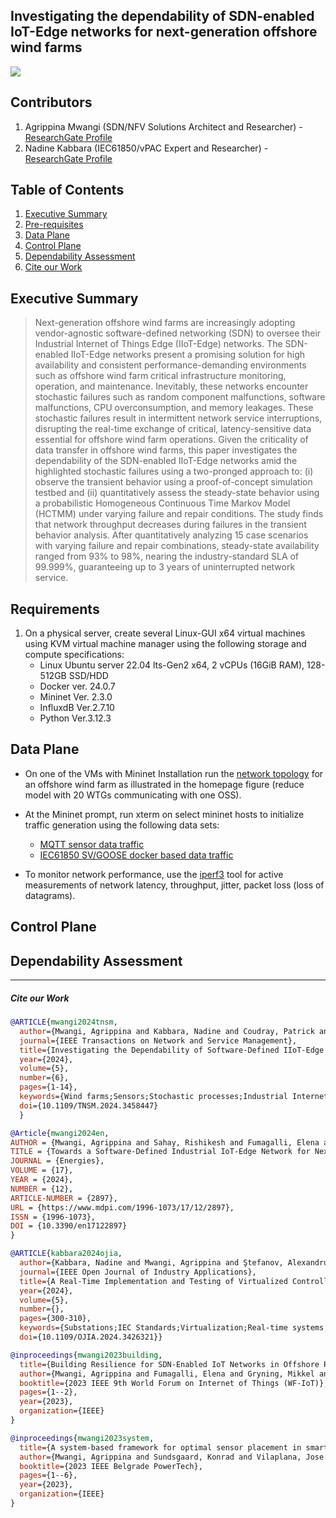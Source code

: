 

## Investigating the dependability of SDN-enabled IoT-Edge networks for next-generation offshore wind farms


<img src="https://github.com/PinaPhD/JP2/blob/main/FrontPage.png" >



## Contributors

1. Agrippina Mwangi (SDN/NFV Solutions Architect and Researcher) - [ResearchGate Profile](https://www.researchgate.net/profile/Agrippina-Mwangi)
2. Nadine Kabbara (IEC61850/vPAC Expert and Researcher) - [ResearchGate Profile](https://www.researchgate.net/profile/Nadine-Kabbara)


## Table of Contents
1. [Executive Summary](#executive-summary)
2. [Pre-requisites](#requirements)
3. [Data Plane](#data-plane)
4. [Control Plane](#control-plane)
5. [Dependability Assessment](#Dependability-Assessment)
6. [Cite our Work](#cite-our-work)



## Executive Summary
> Next-generation offshore wind farms are increasingly adopting vendor-agnostic software-defined networking (SDN) to oversee their Industrial Internet of Things Edge (IIoT-Edge) networks. The SDN-enabled IIoT-Edge networks present a promising solution for high availability and consistent performance-demanding environments such as offshore wind farm critical infrastructure monitoring, operation, and maintenance. Inevitably, these networks encounter stochastic failures such as random component malfunctions, software malfunctions, CPU overconsumption, and memory leakages. These stochastic failures result in intermittent network service interruptions, disrupting the real-time exchange of critical, latency-sensitive data essential for offshore wind farm operations. Given the criticality of data transfer in offshore wind farms, this paper investigates the dependability of the SDN-enabled IIoT-Edge networks amid the highlighted stochastic failures using a two-pronged approach to: (i) observe the transient behavior using a proof-of-concept simulation testbed and (ii) quantitatively assess the steady-state behavior using a probabilistic Homogeneous Continuous Time Markov Model (HCTMM) under varying failure and repair conditions. The study finds that network throughput decreases during failures in the transient behavior analysis. After quantitatively analyzing 15 case scenarios with varying failure and repair combinations, steady-state availability ranged from 93% to 98%, nearing the industry-standard SLA of 99.999%, guaranteeing up to 3 years of uninterrupted network service.



## Requirements

1. On a physical server, create several Linux-GUI x64 virtual machines using KVM virtual machine manager using the following storage and compute specifications:
    - Linux Ubuntu server 22.04 lts-Gen2 x64, 2 vCPUs (16GiB RAM), 128-512GB SSD/HDD
    - Docker ver. 24.0.7
    - Mininet Ver. 2.3.0
    - InfluxdB Ver.2.7.10
    - Python Ver.3.12.3

    

## Data Plane
- On one of the VMs with Mininet Installation run the [network topology](https://github.com/PinaPhD/JP2/blob/main/Dependability_Assessment/Topology/network_topology.py) for an offshore wind farm as illustrated in the homepage figure (reduce model with 20 WTGs communicating with one OSS).
- At the Mininet prompt, run xterm on select mininet hosts to initialize traffic generation using the following data sets:
    - [MQTT sensor data traffic](https://github.com/PinaPhD/A-threshold-triggered-DQN-self-healing-framework/tree/main/DataPlane/IIoT_ECP_Socket)
    - [IEC61850 SV/GOOSE docker based data traffic](https://github.com/PinaPhD/JP2/tree/main/Dependability_Assessment/vPAC_Node)

- To monitor network performance, use the [iperf3](https://iperf.fr/) tool for active measurements of network latency, throughput, jitter, packet loss (loss of datagrams).


## Control Plane


## Dependability Assessment






---



##### Cite our Work

```bibtex
@ARTICLE{mwangi2024tnsm,
  author={Mwangi, Agrippina and Kabbara, Nadine and Coudray, Patrick and Gryning, Mikkel and Gibescu, Madeleine},
  journal={IEEE Transactions on Network and Service Management}, 
  title={Investigating the Dependability of Software-Defined IIoT-Edge Networks for Next-Generation Offshore Wind Farms}, 
  year={2024},
  volume={5},
  number={6},
  pages={1-14},
  keywords={Wind farms;Sensors;Stochastic processes;Industrial Internet of Things;Wind turbines;Servers;Probabilistic logic;Industrial IoT;software-defined networking;edge computing;IEEE802.1 Time Sensitive Networking;IEC61850;vPAC;Homogeneous CTMM;offshore wind;dependability},
  doi={10.1109/TNSM.2024.3458447}
  }
```


```bibtex
@Article{mwangi2024en,
AUTHOR = {Mwangi, Agrippina and Sahay, Rishikesh and Fumagalli, Elena and Gryning, Mikkel and Gibescu, Madeleine},
TITLE = {Towards a Software-Defined Industrial IoT-Edge Network for Next-Generation Offshore Wind Farms: State of the Art, Resilience, and Self-X Network and Service Management},
JOURNAL = {Energies},
VOLUME = {17},
YEAR = {2024},
NUMBER = {12},
ARTICLE-NUMBER = {2897},
URL = {https://www.mdpi.com/1996-1073/17/12/2897},
ISSN = {1996-1073},
DOI = {10.3390/en17122897}
}
```


```bibtex
@ARTICLE{kabbara2024ojia,
  author={Kabbara, Nadine and Mwangi, Agrippina and Ştefanov, Alexandru and Gibescu, Madeleine},
  journal={IEEE Open Journal of Industry Applications}, 
  title={A Real-Time Implementation and Testing of Virtualized Controllers for Software-Defined IEC 61850 Digital Substations}, 
  year={2024},
  volume={5},
  number={},
  pages={300-310},
  keywords={Substations;IEC Standards;Virtualization;Real-time systems;Communication networks;Protection;Power systems;Cyber-physical power systems;digital substations;IEC 61850;software-defined network (SDN);virtual intelligent electronic devices (IED);virtualization},
  doi={10.1109/OJIA.2024.3426321}}
```


```bibtex
@inproceedings{mwangi2023building,
  title={Building Resilience for SDN-Enabled IoT Networks in Offshore Renewable Energy Supply},
  author={Mwangi, Agrippina and Fumagalli, Elena and Gryning, Mikkel and Gibescu, Madeleine},
  booktitle={2023 IEEE 9th World Forum on Internet of Things (WF-IoT)},
  pages={1--2},
  year={2023},
  organization={IEEE}
}
```


```bibtex
@inproceedings{mwangi2023system,
  title={A system-based framework for optimal sensor placement in smart grids},
  author={Mwangi, Agrippina and Sundsgaard, Konrad and Vilaplana, Jose Angel Leiva and Viler{\'a}, Kaio Vin{\'\i}cius and Yang, Guangya},
  booktitle={2023 IEEE Belgrade PowerTech},
  pages={1--6},
  year={2023},
  organization={IEEE}
}
```

